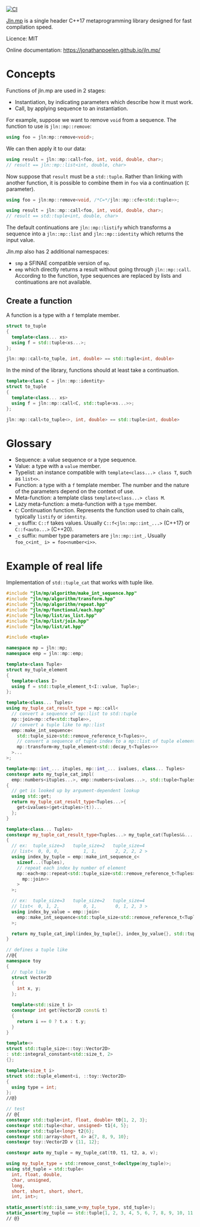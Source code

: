 [![CI](https://github.com/jonathanpoelen/jln.mp/workflows/CI/badge.svg?branch=master&event=push)](https://github.com/jonathanpoelen/jln.mp/actions?query=workflow%3ACI)

[Jln.mp](https://github.com/jonathanpoelen/jln.mp) is a single header C++17 metaprogramming library designed for fast compilation speed.

Licence: MIT

Online documentation: https://jonathanpoelen.github.io/jln.mp/

# Concepts

Functions of jln.mp are used in 2 stages:

- Instantiation, by indicating parameters which describe how it must work.
- Call, by applying sequence to an instantiation.

For example, suppose we want to remove `void` from a sequence. The function to use is `jln::mp::remove`:

```cpp
using foo = jln:mp::remove<void>;
```

We can then apply it to our data:

```cpp
using result = jln::mp::call<foo, int, void, double, char>;
// result == jln::mp::list<int, double, char>
```

Now suppose that `result` must be a `std::tuple`. Rather than linking with another function, it is possible to combine them in `foo` via a continuation (`C` parameter).

```cpp
using foo = jln:mp::remove<void, /*C=*/jln::mp::cfe<std::tuple>>;

using result = jln::mp::call<foo, int, void, double, char>;
// result == std::tuple<int, double, char>
```

The default continuations are `jln::mp::listify` which transforms a sequence into a `jln::mp::list` and `jln::mp::identity` which returns the input value.


Jln.mp also has 2 additional namespaces:

- `smp` a SFINAE compatible version of `mp`.
- `emp` which directly returns a result without going through `jln::mp::call`. According to the function, type sequences are replaced by lists and continuations are not available.


## Create a function

A function is a type with a `f` template member.

```cpp
struct to_tuple
{
  template<class... xs>
  using f = std::tuple<xs...>;
};

jln::mp::call<to_tuple, int, double> == std::tuple<int, double>
```

In the mind of the library, functions should at least take a continuation.

```cpp
template<class C = jln::mp::identity>
struct to_tuple
{
  template<class... xs>
  using f = jln::mp::call<C, std::tuple<xs...>>;
};

jln::mp::call<to_tuple<>, int, double> == std::tuple<int, double>
```


# Glossary

- Sequence: a value sequence or a type sequence.
- Value: a type with a `value` member.
- Typelist: an instance compatible with `template<class...> class T`, such as `list<>`.
- Function: a type with a `f` template member. The number and the nature of the parameters depend on the context of use.
- Meta-function: a template class `template<class...> class M`.
- Lazy meta-function: a meta-function with a `type` member.
- `C`: Continuation function. Represents the function used to chain calls, typically `listify` or `identity`.
- `_v` suffix: `C::f` takes values. Usually `C::f<jln::mp::int_...>` (C++17) or `C::f<auto...>` (C++20).
- `_c` suffix: number type parameters are `jln::mp::int_`. Usually `foo_c<int_ i> = foo<number<i>>`.


# Example of real life

Implementation of `std::tuple_cat` that works with tuple like.

```cpp
#include "jln/mp/algorithm/make_int_sequence.hpp"
#include "jln/mp/algorithm/transform.hpp"
#include "jln/mp/algorithm/repeat.hpp"
#include "jln/mp/functional/each.hpp"
#include "jln/mp/list/as_list.hpp"
#include "jln/mp/list/join.hpp"
#include "jln/mp/list/at.hpp"

#include <tuple>

namespace mp = jln::mp;
namespace emp = jln::mp::emp;

template<class Tuple>
struct my_tuple_element
{
  template<class I>
  using f = std::tuple_element_t<I::value, Tuple>;
};

template<class... Tuples>
using my_tuple_cat_result_type = mp::call<
  // convert a sequence of mp::list to std::tuple
  mp::join<mp::cfe<std::tuple>>,
  // convert a tuple like to mp::list
  emp::make_int_sequence<
    std::tuple_size<std::remove_reference_t<Tuples>>,
    // convert a sequence of tuple index to a mp::list of tuple element
    mp::transform<my_tuple_element<std::decay_t<Tuples>>>
  >...
>;

template<mp::int_... ituples, mp::int_... ivalues, class... Tuples>
constexpr auto my_tuple_cat_impl(
  emp::numbers<ituples...>, emp::numbers<ivalues...>, std::tuple<Tuples...> t)
{
  // get is looked up by argument-dependent lookup
  using std::get;
  return my_tuple_cat_result_type<Tuples...>{
    get<ivalues>(get<ituples>(t))...
  };
}

template<class... Tuples>
constexpr my_tuple_cat_result_type<Tuples...> my_tuple_cat(Tuples&&... args)
{
  // ex:  tuple_size=3   tuple_size=2   tuple_size=4
  // list<  0, 0, 0,         1, 1,       2, 2, 2, 2 >
  using index_by_tuple = emp::make_int_sequence_c<
    sizeof...(Tuples),
    // repeat each index by number of element
    mp::each<mp::repeat<std::tuple_size<std::remove_reference_t<Tuples>>>...,
      mp::join<>
    >
  >;

  // ex:  tuple_size=3   tuple_size=2   tuple_size=4
  // list<  0, 1, 2,         0, 1,       0, 1, 2, 3 >
  using index_by_value = emp::join<
    emp::make_int_sequence<std::tuple_size<std::remove_reference_t<Tuples>>>...
  >;

  return my_tuple_cat_impl(index_by_tuple{}, index_by_value{}, std::tuple<Tuples&&...>(args...));
}

// defines a tuple like
//@{
namespace toy
{
  // tuple like
  struct Vector2D
  {
    int x, y;
  };

  template<std::size_t i>
  constexpr int get(Vector2D const& t)
  {
    return i == 0 ? t.x : t.y;
  }
}

template<>
struct std::tuple_size<::toy::Vector2D>
: std::integral_constant<std::size_t, 2>
{};

template<size_t i>
struct std::tuple_element<i, ::toy::Vector2D>
{
  using type = int;
};
//@}

// test
// @{
constexpr std::tuple<int, float, double> t0{1, 2, 3};
constexpr std::tuple<char, unsigned> t1{4, 5};
constexpr std::tuple<long> t2{6};
constexpr std::array<short, 4> a{7, 8, 9, 10};
constexpr toy::Vector2D v {11, 12};

constexpr auto my_tuple = my_tuple_cat(t0, t1, t2, a, v);

using my_tuple_type = std::remove_const_t<decltype(my_tuple)>;
using std_tuple = std::tuple<
  int, float, double,
  char, unsigned,
  long,
  short, short, short, short,
  int, int>;

static_assert(std::is_same_v<my_tuple_type, std_tuple>);
static_assert(my_tuple == std::tuple{1, 2, 3, 4, 5, 6, 7, 8, 9, 10, 11, 12});
// @}
```
